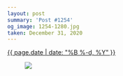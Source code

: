 ```yaml
---
layout: post
summary: 'Post #1254'
og_image: 1254-1280.jpg
taken: December 31, 2020
---
```


<div class="post">
 <time>
  <a href="/1254">
   {{ page.date | date: "%B %-d, %Y" }}
  </a>
 </time>
 <a href="/1254">
  <figure data-taken="12/31/2020">
   <img sizes="(min-width: 700px) 50vw, calc(100vw - 2rem)" src="{{ site.assets_url }}/1254-640.jpg" srcset="{{ site.assets_url }}/1254-320.jpg 320w, {{ site.assets_url }}/1254-640.jpg 640w, {{ site.assets_url }}/1254-960.jpg 960w, {{ site.assets_url }}/1254-1280.jpg 1280w"/>
  </figure>
 </a>
</div>
